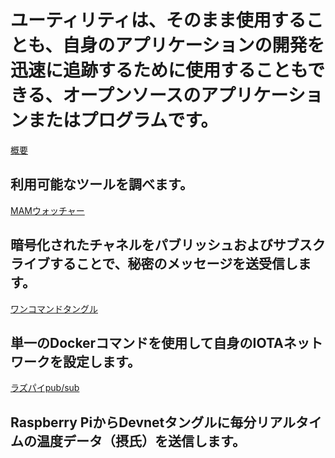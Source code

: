 # ユーティリティは、そのまま使用することも、自身のアプリケーションの開発を迅速に追跡するために使用することもできる、オープンソースのアプリケーションまたはプログラムです。
<!-- # Utilities are open-source applications or programs that you can either use as they are or use to fast track the development of your own applications. -->

[概要](/0.1/introduction/overview.md)
## 利用可能なツールを調べます。

[MAMウォッチャー](/0.1/mam-watcher/overview.md)
## 暗号化されたチャネルをパブリッシュおよびサブスクライブすることで、秘密のメッセージを送受信します。

[ワンコマンドタングル](/0.1/one-command-tangle/overview.md)
## 単一のDockerコマンドを使用して自身のIOTAネットワークを設定します。

[ラズパイpub/sub](/0.1/raspberry-pi-pub-sub/overview.md)
## Raspberry PiからDevnetタングルに毎分リアルタイムの温度データ（摂氏）を送信します。
